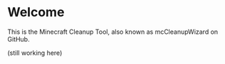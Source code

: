 # Welcome
This is the Minecraft Cleanup Tool, also known as mcCleanupWizard on GitHub.

(still working here)
